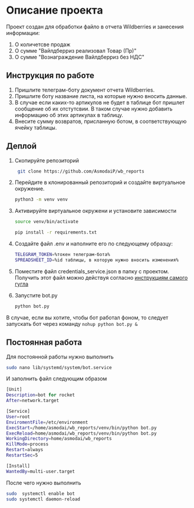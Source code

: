 # Описание проекта

Проект создан для обработки файло в отчета Wildberries и занесения информации:

1. О количетсве продаж
2. О сумме "Вайлдберриз реализовал Товар (Пр)"
3. О сумме "Вознаграждение Вайлдберриз без НДС"

## Инструкция по работе

1. Пришлите телеграм-боту документ отчета Wildberries.
2. Пришлите боту название листа, на которые нужно вносить данные.
3. В случае если каких-то артикулов не будет в таблице бот пришлет сообщение об их отстутсвии. В таком случае нужно добавить информацию об этих артикулах в таблицу.
4. Внесите сумму возвратов, присланную ботом, в соответствующую ячейку таблицы.

## Деплой

1. Скопируйте репозиторий

   ```bash
    git clone https://github.com/AsmodaiP/wb_reports
   ```

2. Перейдите в клонированный репозиторий  и создайте виртуальное окружение.

    ```bash
    python3 -m venv venv
    ```

3. Активируйте виртуальное окружени и установите зависимости

    ```bash
    source venv/bin/activate
    ```

    ```bash
    pip install -r requirements.txt
    ```

4. Создайте файл .env и наполните его по следующему образцу:

    ```bash
    TELEGRAM_TOKEN=%токен телеграм-бота%
    SPREADSHEET_ID=%id таблицы, в которую нужно вносить изменения%
    ```

5. Поместите файл credentials_service.json в папку с проектом. Получить этот файл можно действуя согласно [инструкциям самого гугла](https://developers.google.com/workspace/guides/create-credentials)

6. Запустите bot.py

    ```bash
    python bot.py
    ```

В случае, если вы хотите, чтобы бот работал фоном, то следует запускать бот через команду ```nohup python bot.py &```

## Постоянная работа
Для постоянной работы нужно выполнить

```bash
sudo nano lib/systemd/system/bot.service
```

И заполнить файл  следующим образом

```bash
[Unit]
Description=bot for rocket
After=network.target

[Service]
User=root
EnviromentFile=/etc/environment
ExecStart=/home/asmodai/wb_reports/venv/bin/python bot.py 
ExecReload=home/asmodai/wb_reports/venv/bin/python bot.py 
WorkingDirectory=home/asmodai/wb_reports
KillMode=process
Restart=always
RestartSec=5

[Install]
WantedBy=multi-user.target

```

После чего нужно выполнить

```bash
sudo  systemctl enable bot
sudo systemctl daemon-reload
```
 
